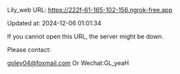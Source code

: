 Lily_web URL: https://222f-61-165-102-156.ngrok-free.app

Updated at: 2024-12-06 01:01:34

If you cannot open this URL, the server might be down.

Please contact: 

goley04@foxmail.com Or Wechat:GL_yeaH